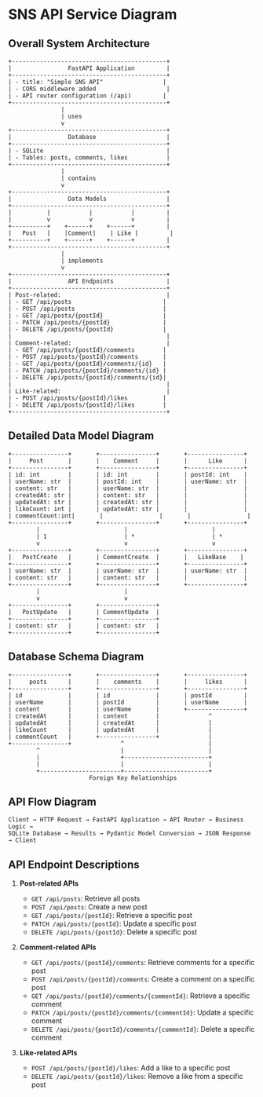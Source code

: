 # SNS API Service Diagram

## Overall System Architecture

```
+--------------------------------------------+
|                FastAPI Application         |
+--------------------------------------------+
| - title: "Simple SNS API"                 |
| - CORS middleware added                    |
| - API router configuration (/api)         |
+--------------------------------------------+
               |
               | uses
               v
+--------------------------------------------+
|                Database                    |
+--------------------------------------------+
| - SQLite                                   |
| - Tables: posts, comments, likes           |
+--------------------------------------------+
               |
               | contains
               v
+--------------------------------------------+
|                Data Models                 |
+--------------------------------------------+
|          |           |           |         |
|          v           v           v         |
+----------+    +------+    +------+         |
|   Post   |    |Comment|    | Like |         |
+----------+    +------+    +------+         |
+--------------------------------------------+
               |
               | implements
               v
+--------------------------------------------+
|                API Endpoints               |
+--------------------------------------------+
| Post-related:                              |
| - GET /api/posts                          |
| - POST /api/posts                         |
| - GET /api/posts/{postId}                 |
| - PATCH /api/posts/{postId}               |
| - DELETE /api/posts/{postId}              |
|                                            |
| Comment-related:                           |
| - GET /api/posts/{postId}/comments        |
| - POST /api/posts/{postId}/comments       |
| - GET /api/posts/{postId}/comments/{id}   |
| - PATCH /api/posts/{postId}/comments/{id} |
| - DELETE /api/posts/{postId}/comments/{id}|
|                                            |
| Like-related:                              |
| - POST /api/posts/{postId}/likes          |
| - DELETE /api/posts/{postId}/likes        |
+--------------------------------------------+
```

## Detailed Data Model Diagram

```
+----------------+       +----------------+       +----------------+
|     Post       |       |    Comment     |       |      Like      |
+----------------+       +----------------+       +----------------+
| id: int        |       | id: int        |       | postId: int    |
| userName: str  |       | postId: int    |       | userName: str  |
| content: str   |       | userName: str  |       |                |
| createdAt: str |       | content: str   |       |                |
| updatedAt: str |       | createdAt: str |       |                |
| likeCount: int |       | updatedAt: str |       |                |
| commentCount:int|       |                |       |                |
+----------------+       +----------------+       +----------------+
        |                        |                        |
        | 1                      | *                      | *
        v                        v                        v
+----------------+       +----------------+       +----------------+
|   PostCreate   |       | CommentCreate  |       |   LikeBase    |
+----------------+       +----------------+       +----------------+
| userName: str  |       | userName: str  |       | userName: str  |
| content: str   |       | content: str   |       |                |
+----------------+       +----------------+       +----------------+
        |                        |
        v                        v
+----------------+       +----------------+
|   PostUpdate   |       | CommentUpdate  |
+----------------+       +----------------+
| content: str   |       | content: str   |
+----------------+       +----------------+
```

## Database Schema Diagram

```
+----------------+       +----------------+       +----------------+
|     posts      |       |    comments    |       |     likes      |
+----------------+       +----------------+       +----------------+
| id             |       | id             |       | postId         |
| userName       |       | postId         |       | userName       |
| content        |       | userName       |       +----------------+
| createdAt      |       | content        |              ^
| updatedAt      |       | createdAt      |              |
| likeCount      |       | updatedAt      |              |
| commentCount   |       +----------------+              |
+----------------+              ^                        |
        ^                       |                        |
        |                       +------------------------+
        |                       |                        |
        +-----------------------+------------------------+
                       Foreign Key Relationships
```

## API Flow Diagram

```
Client → HTTP Request → FastAPI Application → API Router → Business Logic → 
SQLite Database → Results → Pydantic Model Conversion → JSON Response → Client
```

## API Endpoint Descriptions

1. **Post-related APIs**
   - `GET /api/posts`: Retrieve all posts
   - `POST /api/posts`: Create a new post
   - `GET /api/posts/{postId}`: Retrieve a specific post
   - `PATCH /api/posts/{postId}`: Update a specific post
   - `DELETE /api/posts/{postId}`: Delete a specific post

2. **Comment-related APIs**
   - `GET /api/posts/{postId}/comments`: Retrieve comments for a specific post
   - `POST /api/posts/{postId}/comments`: Create a comment on a specific post
   - `GET /api/posts/{postId}/comments/{commentId}`: Retrieve a specific comment
   - `PATCH /api/posts/{postId}/comments/{commentId}`: Update a specific comment
   - `DELETE /api/posts/{postId}/comments/{commentId}`: Delete a specific comment

3. **Like-related APIs**
   - `POST /api/posts/{postId}/likes`: Add a like to a specific post
   - `DELETE /api/posts/{postId}/likes`: Remove a like from a specific post
